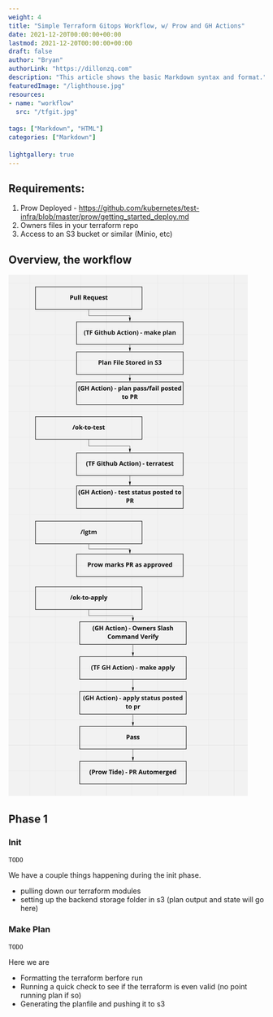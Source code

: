 ```yaml
---
weight: 4
title: "Simple Terraform Gitops Workflow, w/ Prow and GH Actions"
date: 2021-12-20T00:00:00+00:00
lastmod: 2021-12-20T00:00:00+00:00
draft: false
author: "Bryan"
authorLink: "https://dillonzq.com"
description: "This article shows the basic Markdown syntax and format."
featuredImage: "/lighthouse.jpg"
resources:
- name: "workflow"
  src: "/tfgit.jpg"

tags: ["Markdown", "HTML"]
categories: ["Markdown"]

lightgallery: true
---
```


## Requirements:

1. Prow Deployed - https://github.com/kubernetes/test-infra/blob/master/prow/getting_started_deploy.md
2. Owners files in your terraform repo
3. Access to an S3 bucket or similar (Minio, etc)


## Overview, the workflow


![/tfgit.jpg](/tfgit.png)

## Phase 1

### Init
``` 
TODO
```

We have a couple things happening during the init phase. 
- pulling down our terraform modules
- setting up the backend storage folder in s3 (plan output and state will go here)

### Make Plan
```
TODO
```

Here we are
- Formatting the terraform berfore run
- Running a quick check to see if the terraform is even valid (no point running plan if so)
- Generating the planfile and pushing it to s3




